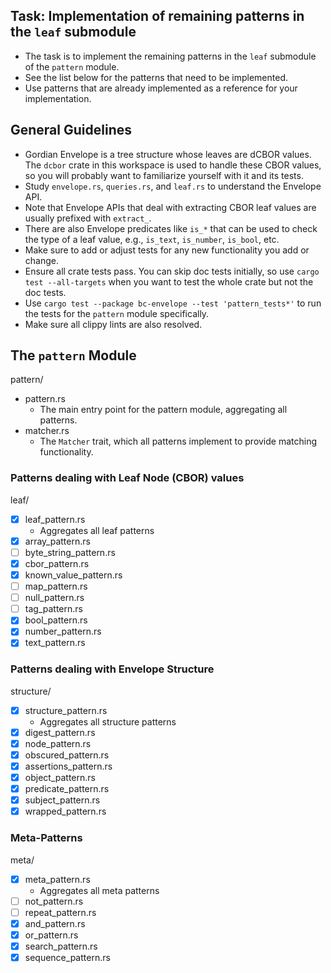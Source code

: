 ## Task: Implementation of remaining patterns in the `leaf` submodule

- The task is to implement the remaining patterns in the `leaf` submodule of the `pattern` module.
- See the list below for the patterns that need to be implemented.
- Use patterns that are already implemented as a reference for your implementation.

## General Guidelines

- Gordian Envelope is a tree structure whose leaves are dCBOR values. The `dcbor` crate in this workspace is used to handle these CBOR values, so you will probably want to familiarize yourself with it and its tests.
- Study `envelope.rs`, `queries.rs`, and `leaf.rs` to understand the Envelope API.
- Note that Envelope APIs that deal with extracting CBOR leaf values are usually prefixed with `extract_`.
- There are also Envelope predicates like `is_*` that can be used to check the type of a leaf value, e.g., `is_text`, `is_number`, `is_bool`, etc.
- Make sure to add or adjust tests for any new functionality you add or change.
- Ensure all crate tests pass. You can skip doc tests initially, so use `cargo test --all-targets` when you want to test the whole crate but not the doc tests.
- Use `cargo test --package bc-envelope --test 'pattern_tests*'` to run the tests for the `pattern` module specifically.
- Make sure all clippy lints are also resolved.

## The `pattern` Module

pattern/

- pattern.rs
  - The main entry point for the pattern module, aggregating all patterns.
- matcher.rs
  - The `Matcher` trait, which all patterns implement to provide matching functionality.

### Patterns dealing with Leaf Node (CBOR) values

leaf/

- [x] leaf_pattern.rs
  - Aggregates all leaf patterns
- [x] array_pattern.rs
- [ ] byte_string_pattern.rs
- [x] cbor_pattern.rs
- [x] known_value_pattern.rs
- [ ] map_pattern.rs
- [ ] null_pattern.rs
- [ ] tag_pattern.rs
- [x] bool_pattern.rs
- [x] number_pattern.rs
- [x] text_pattern.rs

### Patterns dealing with Envelope Structure

structure/

- [x] structure_pattern.rs
  - Aggregates all structure patterns
- [x] digest_pattern.rs
- [x] node_pattern.rs
- [x] obscured_pattern.rs
- [x] assertions_pattern.rs
- [x] object_pattern.rs
- [x] predicate_pattern.rs
- [x] subject_pattern.rs
- [x] wrapped_pattern.rs

### Meta-Patterns

meta/

- [x] meta_pattern.rs
  - Aggregates all meta patterns
- [ ] not_pattern.rs
- [ ] repeat_pattern.rs
- [x] and_pattern.rs
- [x] or_pattern.rs
- [x] search_pattern.rs
- [x] sequence_pattern.rs
